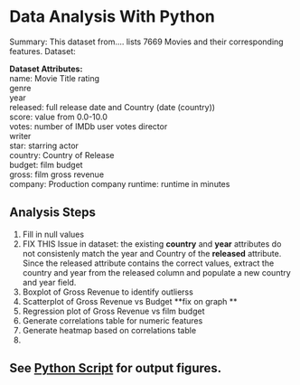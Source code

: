 # Data Analysis With Python
Summary: This dataset from.... lists 7669 Movies and their corresponding features.
Dataset:

**Dataset Attributes:**  
name: Movie Title 
rating  
genre  
year  
released: full release date and Country (date (country))  
score: value from 0.0-10.0  
votes: number of IMDb user votes 
director  
writer  
star: starring actor  
country: Country of Release  
budget: film budget  
gross: film gross revenue  
company: Production company
runtime: runtime in minutes

## Analysis Steps
  1. Fill in null values
  2. FIX THIS Issue in dataset: the existing **country** and **year** attributes do not consistenly match the year and Country of the **released** attribute. Since the released attribute contains the correct values, extract the country and year from the released column and populate a new country and year field. 
  3. Boxplot of Gross Revenue to identify outlierss
  4. Scatterplot of Gross Revenue vs Budget **fix on graph **
  5. Regression plot of Gross Revenue vs film budget
  6. Generate correlations table for numeric features
  7. Generate heatmap based on correlations table
  8. 


## See [Python Script](https://github.com/christabel-paul/Data_Analysis_With_Python/blob/main/Movies.ipynb) for output figures.

